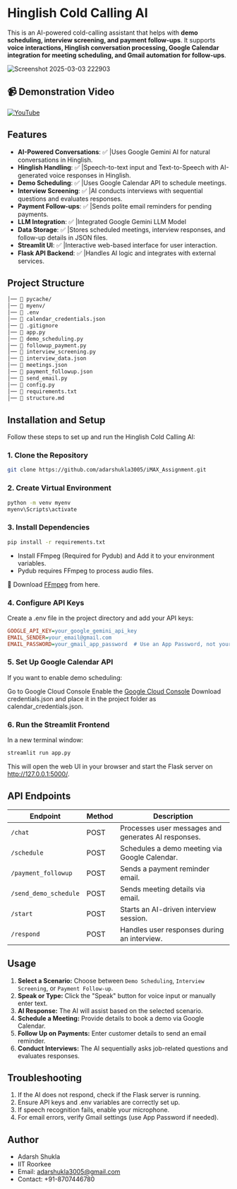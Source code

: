 # Hinglish Cold Calling AI  

This is an AI-powered cold-calling assistant that helps with **demo scheduling, interview screening, and payment follow-ups**. It supports **voice interactions, Hinglish conversation processing, Google Calendar integration for meeting scheduling, and Gmail automation for follow-ups**.  

![Screenshot 2025-03-03 222903](https://github.com/user-attachments/assets/88a054ab-6e3a-45b9-8ee2-009d5f0a743a)

## 📹 Demonstration Video

[![YouTube](https://img.shields.io/badge/Watch%20Video-FF0000?style=for-the-badge&logo=YouTube&logoColor=white)](https://drive.google.com/file/d/1Lvmbiqy4ahlq8xrdmg9bIiHJ4RaBa0xo/view?usp=sharing)  

## Features  

- **AI-Powered Conversations**: ✅  |Uses Google Gemini AI for natural conversations in Hinglish.  
- **Hinglish Handling**:        ✅  |Speech-to-text input and Text-to-Speech with AI-generated voice responses in Hinglish.  
- **Demo Scheduling**:          ✅  |Uses Google Calendar API to schedule meetings.  
- **Interview Screening**:      ✅  |AI conducts interviews with sequential questions and evaluates responses.  
- **Payment Follow-ups**:       ✅  |Sends polite email reminders for pending payments.
- **LLM Integration**:          ✅  |Integrated Google Gemini LLM Model
- **Data Storage**:             ✅  |Stores scheduled meetings, interview responses, and follow-up details in JSON files.  
- **Streamlit UI**:             ✅  |Interactive web-based interface for user interaction.  
- **Flask API Backend**:        ✅  |Handles AI logic and integrates with external services.

## Project Structure  

```bash
│── 📂 pycache/  
│── 📂 myenv/  
│── 📄 .env  
│── 📄 calendar_credentials.json  
│── 📄 .gitignore  
│── 📄 app.py 
│── 📄 demo_scheduling.py
│── 📄 followup_payment.py
│── 📄 interview_screening.py 
│── 📄 interview_data.json  
│── 📄 meetings.json
│── 📄 payment_followup.json
│── 📄 send_email.py  
│── 📄 config.py
│── 📄 requirements.txt
│── 📄 structure.md
```

## Installation and Setup  

Follow these steps to set up and run the Hinglish Cold Calling AI:  

### 1. Clone the Repository  

```bash
git clone https://github.com/adarshukla3005/iMAX_Assignment.git
```

### 2. Create Virtual Environment

```bash
python -m venv myenv
myenv\Scripts\activate
```

### 3. Install Dependencies
```bash
pip install -r requirements.txt
```

- Install FFmpeg (Required for Pydub) and Add it to your environment variables.
- Pydub requires FFmpeg to process audio files.

🔗 Download [FFmpeg](https://ffmpeg.org/download.html) from here.

### 4. Configure API Keys

Create a .env file in the project directory and add your API keys:

```ini
GOOGLE_API_KEY=your_google_gemini_api_key
EMAIL_SENDER=your_email@gmail.com
EMAIL_PASSWORD=your_gmail_app_password  # Use an App Password, not your main password.
```

### 5. Set Up Google Calendar API
If you want to enable demo scheduling:

Go to Google Cloud Console
Enable the [Google Cloud Console](https://console.cloud.google.com/welcome?pli=1&project=llm-langchain-449320)
Download credentials.json and place it in the project folder as calendar_credentials.json.

### 6. Run the Streamlit Frontend
In a new terminal window:

```bash
streamlit run app.py
```
This will open the web UI in your browser and start the Flask server on http://127.0.0.1:5000/.

## API Endpoints

| Endpoint               | Method | Description |
|------------------------|--------|--------------------------------------------------------------|
| `/chat`               | POST   | Processes user messages and generates AI responses. |
| `/schedule`          | POST   | Schedules a demo meeting via Google Calendar. |
| `/payment_followup`   | POST   | Sends a payment reminder email. |
| `/send_demo_schedule` | POST   | Sends meeting details via email. |
| `/start`              | POST   | Starts an AI-driven interview session. |
| `/respond`            | POST   | Handles user responses during an interview. |

##  Usage  

1. **Select a Scenario:** Choose between `Demo Scheduling`, `Interview Screening`, or `Payment Follow-up`.  
2. **Speak or Type:** Click the "Speak" button for voice input or manually enter text.  
3. **AI Response:** The AI will assist based on the selected scenario.  
4. **Schedule a Meeting:** Provide details to book a demo via Google Calendar.  
5. **Follow Up on Payments:** Enter customer details to send an email reminder.  
6. **Conduct Interviews:** The AI sequentially asks job-related questions and evaluates responses.

## Troubleshooting
1. If the AI does not respond, check if the Flask server is running.
2. Ensure API keys and .env variables are correctly set up.
3. If speech recognition fails, enable your microphone.
4. For email errors, verify Gmail settings (use App Password if needed).

## Author
- Adarsh Shukla
- IIT Roorkee
- Email: adarshukla3005@gmail.com
- Contact: +91-8707446780
